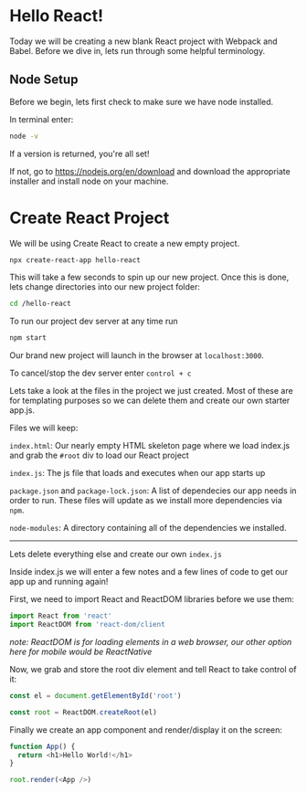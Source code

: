 # Hello React!

Today we will be creating a new blank React project with Webpack and Babel. Before we dive in, lets run through some helpful terminology.

## Node Setup

Before we begin, lets first check to make sure we have node installed.

In terminal enter:

```bash
node -v
```

If a version is returned, you're all set!

If not, go to https://nodejs.org/en/download and download the appropriate installer and install node on your machine.

# Create React Project

We will be using Create React to create a new empty project.

```bash
npx create-react-app hello-react
```

This will take a few seconds to spin up our new project. Once this is done, lets change directories into our new project folder:

```bash
cd /hello-react
```

To run our project dev server at any time run

```bash
npm start
```

Our brand new project will launch in the browser at `localhost:3000`.

To cancel/stop the dev server enter `control + c`

Lets take a look at the files in the project we just created. Most of these are for templating purposes so we can delete them and create our own starter app.js.

Files we will keep:

`index.html`: Our nearly empty HTML skeleton page where we load index.js and grab the `#root` div to load our React project

`index.js`: The js file that loads and executes when our app starts up

`package.json` and `package-lock.json`: A list of dependecies our app needs in order to run. These files will update as we install more dependencies via `npm`.

`node-modules`: A directory containing all of the dependencies we installed.

---

Lets delete everything else and create our own `index.js`

Inside index.js we will enter a few notes and a few lines of code to get our app up and running again!

First, we need to import React and ReactDOM libraries before we use them:

```js
import React from 'react'
import ReactDOM from 'react-dom/client
```

_note: ReactDOM is for loading elements in a web browser, our other option here for mobile would be ReactNative_

Now, we grab and store the root div element and tell React to take control of it:

```js
const el = document.getElementById('root')

const root = ReactDOM.createRoot(el)
```

Finally we create an app component and render/display it on the screen:

```js
function App() {
  return <h1>Hello World!</h1>
}

root.render(<App />)
```
